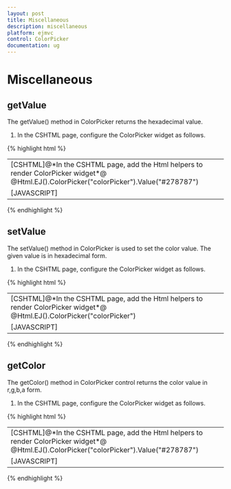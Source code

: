 ```yaml
---
layout: post
title: Miscellaneous
description: miscellaneous
platform: ejmvc
control: ColorPicker
documentation: ug
---
```


# Miscellaneous

## getValue

The getValue() method in ColorPicker returns the hexadecimal value.

1. In the CSHTML page, configure the ColorPicker widget as follows.

{% highlight html %}

<table>
<tr>
<td>
[CSHTML]@*In the CSHTML page, add the Html helpers to render ColorPicker widget*@ @Html.EJ().ColorPicker("colorPicker").Value("#278787")</td></tr>
<tr>
<td>
[JAVASCRIPT] <script>   var ColorObj;   jQuery(function ($) {      ColorObj = $("#colorPicker").ejColorPicker({ value: "#278787" }).data('ejColorPicker');      ColorObj.getValue();    }); </script></td></tr>
</table>
{% endhighlight  %}

## setValue

The setValue() method in ColorPicker is used to set the color value. The given value is in hexadecimal form.

1. In the CSHTML page, configure the ColorPicker widget as follows.

{% highlight html %}

<table>
<tr>
<td>
[CSHTML]@*In the CSHTML page, add the Html helpers to render ColorPicker widget*@ @Html.EJ().ColorPicker("colorPicker")</td></tr>
<tr>
<td>
[JAVASCRIPT] <script>   var ColorObj;   jQuery(function ($) {      ColorObj = $("#colorPicker").ejColorPicker().data('ejColorPicker');      ColorObj.setValue("#278787");    }); </script></td></tr>
</table>
{% endhighlight  %}

## getColor

The getColor() method in ColorPicker control returns the color value in r,g,b,a form.

1. In the CSHTML page, configure the ColorPicker widget as follows.

{% highlight html %}

<table>
<tr>
<td>
[CSHTML]@*In the CSHTML page, add the Html helpers to render ColorPicker widget*@ @Html.EJ().ColorPicker("colorPicker").Value("#278787")</td></tr>
<tr>
<td>
[JAVASCRIPT] <script>   var ColorObj;   jQuery(function ($) {      ColorObj = $("#colorPicker").ejColorPicker({value: "#278787" }).data('ejColorPicker');      ColorObj.getColor();    }); </script></td></tr>
</table>

{% endhighlight  %}
